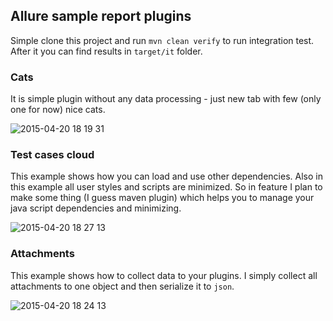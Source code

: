 ## Allure sample report plugins

Simple clone this project and run `mvn clean verify` to run integration test.
After it you can find results in `target/it` folder.

### Cats

It is simple plugin without any data processing - just new tab with few (only one for now)
nice cats.

![2015-04-20 18 19 31](https://cloud.githubusercontent.com/assets/2149631/7233596/9973a46e-e78a-11e4-85bc-7e090a216505.png)

### Test cases cloud

This example shows how you can load and use other dependencies. Also in this example all
user styles and scripts are minimized. So in feature I plan to make some thing (I guess maven plugin)
which helps you to manage your java script dependencies and minimizing.

![2015-04-20 18 27 13](https://cloud.githubusercontent.com/assets/2149631/7233650/ea38354a-e78a-11e4-8d01-155ad47d475a.png)

### Attachments

This example shows how to collect data to your plugins. I simply collect all attachments to
one object and then serialize it to `json`. 

![2015-04-20 18 24 13](https://cloud.githubusercontent.com/assets/2149631/7233617/c0ab17d8-e78a-11e4-800a-1d3633df65c9.png)
